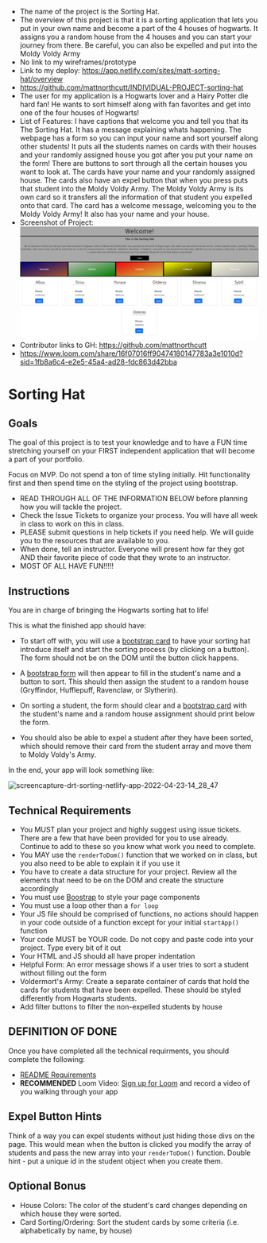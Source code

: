 - The name of the project is the Sorting Hat.
- The overview of this project is that it is a sorting application that lets you put in your own name and become a part of the 4 houses of hogwarts. It assigns you a random house from the 4 houses and you can start your journey from there. Be careful, you can also be expelled and put into the Moldy Voldy Army
- No link to my wireframes/prototype
- Link to my deploy: https://app.netlify.com/sites/matt-sorting-hat/overview
- https://github.com/mattnorthcutt/INDIVIDUAL-PROJECT-sorting-hat
- The user for my application is a Hogwarts lover and a Hairy Potter die hard fan! He wants to sort himself along with fan favorites and get into one of the four houses of Hogwarts! 
- List of Features: I have captions that welcome you and tell you that its The Sorting Hat. It has a message explaining whats happening. The webpage has a form so you can input your name and sort yourself along other students! It puts all the students names on cards with their houses and your randomly assigned house you got after you put your name on the form! There are buttons to sort through all the certain houses you want to look at. The cards have your name and your randomly assigned house. The cards also have an expel button that when you press puts that student into the Moldy Voldy Army. The Moldy Voldy Army is its own card so it transfers all the information of that student you expelled onto that card. The card has a welcome message, welcoming you to the Moldy Voldy Army! It also has your name and your house. 
- Screenshot of Project: ![alt text](image.png)
- Contributor links to GH: https://github.com/mattnorthcutt
- https://www.loom.com/share/16f07016ff90474180147783a3e1010d?sid=1fb8a6c4-e2e5-45a4-ad28-fdc863d42bba



# Sorting Hat

## Goals
The goal of this project is to test your knowledge and to have a FUN time stretching yourself on your FIRST independent application that will become a part of your portfolio.

Focus on MVP. Do not spend a ton of time styling initially. Hit functionality first and then spend time on the styling of the project using bootstrap.

- READ THROUGH ALL OF THE INFORMATION BELOW before planning how you will tackle the project.
- Check the Issue Tickets to organize your process. You will have all week in class to work on this in class. 
- PLEASE submit questions in help tickets if you need help. We will guide you to the resources that are available to you.
- When done, tell an instructor. Everyone will present how far they got AND their favorite piece of code that they wrote to an instructor.
- MOST OF ALL HAVE FUN!!!!!

## Instructions
You are in charge of bringing the Hogwarts sorting hat to life! 

This is what the finished app should have:
- To start off with, you will use a [bootstrap card](https://getbootstrap.com/docs/5.0/components/card/#header-and-footer) to have your sorting hat introduce itself and start the sorting process (by clicking on a button). The form should not be on the DOM until the button click happens.

- A [bootstrap form](https://getbootstrap.com/docs/5.0/forms/overview/) will then appear to fill in the student's name and a button to sort. This should then assign the student to a random house (Gryffindor, Hufflepuff, Ravenclaw, or Slytherin). 

- On sorting a student, the form should clear and a [bootstrap card](https://getbootstrap.com/docs/5.0/components/card/) with the student's name and a random house assignment should print below the form. 

- You should also be able to expel a student after they have been sorted, which should remove their card from the student array and move them to Moldy Voldy's Army.

In the end, your app will look something like: 

![screencapture-drt-sorting-netlify-app-2022-04-23-14_28_47](https://user-images.githubusercontent.com/29741570/164943525-d20275be-c312-42d1-9730-0c1fd3fd9834.png)


<!-- [See Demo](https://drt-sortinghat.netlify.app/)
 -->
## Technical Requirements
- You MUST plan your project and highly suggest using issue tickets. There are a few that have been provided for you to use already. Continue to add to these so you know what work you need to complete. 
- You MAY use the `renderToDom()` function that we worked on in class, but you also need to be able to explain it if you use it
- You have to create a data structure for your project. Review all the elements that need to be on the DOM and create the structure accordingly
- You must use [Boostrap](https://getbootstrap.com/) to style your page components
- You must use a loop other than a `for loop`
- Your JS file should be comprised of functions, no actions should happen in your code outside of a function except for your initial `startApp()` function
- Your code MUST be YOUR code. Do not copy and paste code into your project. Type every bit of it out
- Your HTML and JS should all have proper indentation
- Helpful Form: An error message shows if a user tries to sort a student without filling out the form
- Voldermort's Army: Create a separate container of cards that hold the cards for students that have been expelled. These should be styled differently from Hogwarts students.
- Add filter buttons to filter the non-expelled students by house

## DEFINITION OF DONE
Once you have completed all the technical requirments, you should complete the following:
- [README Requirements](https://github.com/orgs/nss-evening-web-development/discussions/13)
- **RECOMMENDED** Loom Video: [Sign up for Loom](https://www.loom.com/signup) and record a video of you walking through your app 

## Expel Button Hints
Think of a way you can expel students without just hiding those divs on the page. This would mean when the button is clicked you modify the array of students and pass the new array into your `renderToDom()` function.  Double hint - put a unique id in the student object when you create them.

## Optional Bonus
- House Colors: The color of the student's card changes depending on which house they were sorted.
- Card Sorting/Ordering: Sort the student cards by some criteria (i.e. alphabetically by name, by house)
